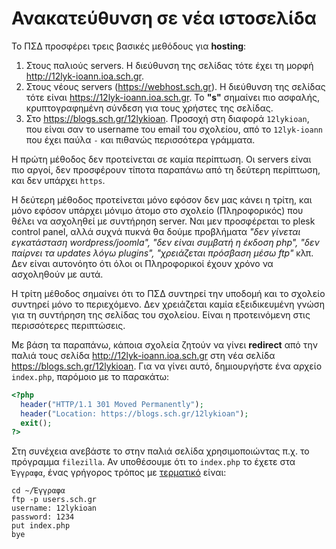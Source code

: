 # Ανακατεύθυνση σε νέα ιστοσελίδα

Το ΠΣΔ προσφέρει τρεις βασικές μεθόδους για **hosting**:

1.  Στους παλιούς servers. Η διεύθυνση της σελίδας τότε έχει τη μορφή
    <http://12lyk-ioann.ioa.sch.gr>.
2.  Στους νέους servers (<https://webhost.sch.gr>). Η διεύθυνση της σελίδας
    τότε είναι <https://12lyk-ioann.ioa.sch.gr>. Το **"s"** σημαίνει πιο
    ασφαλής, κρυπτογραφημένη σύνδεση για τους χρήστες της σελίδας.
3.  Στο <https://blogs.sch.gr/12lykioan>. Προσοχή στη διαφορά `12lykioan`, που
    είναι σαν το username του email του σχολείου, από το `12lyk-ioann` που έχει
    παύλα `-` και πιθανώς περισσότερα γράμματα.

Η πρώτη μέθοδος δεν προτείνεται σε καμία περίπτωση. Οι servers είναι πιο αργοί,
δεν προσφέρουν τίποτα παραπάνω από τη δεύτερη περίπτωση, και δεν υπάρχει
`https`.

Η δεύτερη μέθοδος προτείνεται μόνο εφόσον δεν μας κάνει η τρίτη, και μόνο
εφόσον υπάρχει μόνιμο άτομο στο σχολείο (Πληροφορικός) που θέλει να ασχοληθεί
με συντήρηση server. Ναι μεν προσφέρεται το plesk control panel, αλλά συχνά
πυκνά θα δούμε προβλήματα *"δεν γίνεται εγκατάσταση wordpress/joomla", "δεν
είναι συμβατή η έκδοση php", "δεν παίρνει τα updates λόγω plugins", "χρειάζεται
πρόσβαση μέσω ftp"* κλπ. Δεν είναι αυτονόητο ότι όλοι οι Πληροφορικοί έχουν
χρόνο να ασχοληθούν με αυτά.

Η τρίτη μέθοδος σημαίνει ότι το ΠΣΔ συντηρεί την υποδομή και το σχολείο
συντηρεί μόνο το περιεχόμενο. Δεν χρειάζεται καμία εξειδικευμένη γνώση για τη
συντήρηση της σελίδας του σχολείου. Είναι η προτεινόμενη στις περισσότερες
περιπτώσεις.

Με βάση τα παραπάνω, κάποια σχολεία ζητούν να γίνει **redirect** από την παλιά
τους σελίδα <http://12lyk-ioann.ioa.sch.gr> στη νέα σελίδα
<https://blogs.sch.gr/12lykioan>. Για να γίνει αυτό, δημιουργήστε ένα αρχείο
`index.php`, παρόμοιο με το παρακάτω:

```php title="index.php"
<?php
  header("HTTP/1.1 301 Moved Permanently");
  header("Location: https://blogs.sch.gr/12lykioan");
  exit();
?>
```

Στη συνέχεια ανεβάστε το στην παλιά σελίδα χρησιμοποιώντας π.χ. το πρόγραμμα
`filezilla`. Αν υποθέσουμε ότι το `index.php` το έχετε στα `Έγγραφα`, ένας
γρήγορος τρόπος με [τερματικό](../../glossary/index.md#terminal) είναι:

```shell
cd ~/Έγγραφα
ftp -p users.sch.gr
username: 12lykioan
password: 1234
put index.php
bye
```
